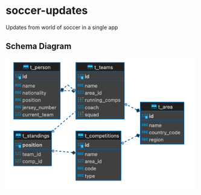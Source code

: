 # soccer-updates
Updates from world of soccer in a single app

## Schema Diagram

![ER Diagram](football-schema.png)